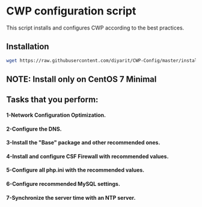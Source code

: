 # CWP configuration script

This script installs and configures CWP according to the best practices.

## Installation

```bash
wget https://raw.githubusercontent.com/diyarit/CWP-Config/master/install_cwp.sh && bash install_cwp.sh
```

## NOTE: Install only on CentOS 7 Minimal

## Tasks that you perform:

#### 1-Network Configuration Optimization.
#### 2-Configure the DNS.
#### 3-Install the "Base" package and other recommended ones.
#### 4-Install and configure CSF Firewall with recommended values.
#### 5-Configure all php.ini with the recommended values.
#### 6-Configure recommended MySQL settings.
#### 7-Synchronize the server time with an NTP server.
